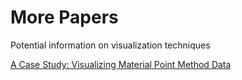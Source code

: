 <script>
lively.loadJavaScriptThroughDOM("thulur-utils", lively4url + "/doc/PX2018/project_2/utils.js");
</script>
<link rel="stylesheet" type="text/css" href="doc/PX2018/project_2/utils.css">

# More Papers

<p class="comment">Potential information on visualization techniques</p>

[A Case Study: Visualizing Material Point Method Data](https://pdfs.semanticscholar.org/0883/551af14d711f91c63c7fbb14051297a04071.pdf)

